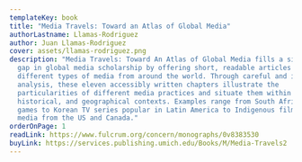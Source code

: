 ```yaml
---
templateKey: book
title: "Media Travels: Toward an Atlas of Global Media"
authorLastname: Llamas-Rodriguez
author: Juan Llamas-Rodriguez
cover: assets/llamas-rodriguez.png
description: "Media Travels: Toward An Atlas of Global Media fills a significant
  gap in global media scholarship by offering short, readable articles covering
  different types of media from around the world. Through careful and informed
  analysis, these eleven accessibly written chapters illustrate the
  particularities of different media practices and situate them within social,
  historical, and geographical contexts. Examples range from South African video
  games to Korean TV series popular in Latin America to Indigenous film and
  media from the US and Canada."
orderOnPage: 1
readLink: https://www.fulcrum.org/concern/monographs/0v8383530
buyLink: https://services.publishing.umich.edu/Books/M/Media-Travels2
---
```


